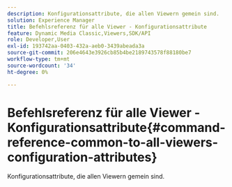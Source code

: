 ```yaml
---
description: Konfigurationsattribute, die allen Viewern gemein sind.
solution: Experience Manager
title: Befehlsreferenz für alle Viewer - Konfigurationsattribute
feature: Dynamic Media Classic,Viewers,SDK/API
role: Developer,User
exl-id: 193742aa-0403-432a-aeb0-3439abeada3a
source-git-commit: 206e4643e3926cb85b4be2189743578f88180be7
workflow-type: tm+mt
source-wordcount: '34'
ht-degree: 0%

---
```


# Befehlsreferenz für alle Viewer - Konfigurationsattribute{#command-reference-common-to-all-viewers-configuration-attributes}

Konfigurationsattribute, die allen Viewern gemein sind.
